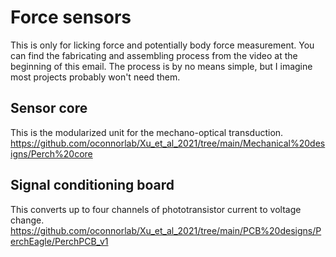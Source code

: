 # Force sensors

This is only for licking force and potentially body force measurement.
You can find the fabricating and assembling process from the video at the beginning of this email.
The process is by no means simple, but I imagine most projects probably won't need them.

## Sensor core

This is the modularized unit for the mechano-optical transduction.
<https://github.com/oconnorlab/Xu_et_al_2021/tree/main/Mechanical%20designs/Perch%20core>

## Signal conditioning board

This converts up to four channels of phototransistor current to voltage change.
<https://github.com/oconnorlab/Xu_et_al_2021/tree/main/PCB%20designs/PerchEagle/PerchPCB_v1>
